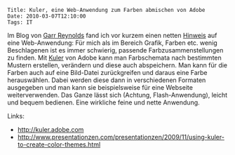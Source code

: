 	Title: Kuler, eine Web-Anwendung zum Farben abmischen von Adobe
	Date: 2010-03-07T12:10:00
	Tags: IT

Im Blog von [Garr Reynolds](http://www.presentationzen.com) fand ich vor
kurzem einen netten
[Hinweis](http://www.presentationzen.com/presentationzen/2009/11/using-kuler-to-create-color-themes.html)
auf eine Web-Anwendung: Für mich als im Bereich Grafik, Farben etc.
wenig Beschlagenen ist es immer schwierig, passende
Farbzusammenstellungen zu finden. Mit [Kuler](http://kuler.adobe.com/)
von Adobe kann man Farbschemata nach bestimmten Mustern erstellen,
verändern und diese auch abspeichern. Man kann für die Farben auch auf
eine Bild-Datei zurückgreifen und daraus eine Farbe herauswählen. Dabei
werden diese dann in verschiedenen Formaten ausgegeben und man kann sie
beispielsweise für eine Webseite weiterverwenden. Das Ganze lässt sich
(Achtung, Flash-Anwendung), leicht und bequem bedienen. Eine wirkliche
feine und nette Anwendung.

Links:

* <http://kuler.adobe.com>
* <http://www.presentationzen.com/presentationzen/2009/11/using-kuler-to-create-color-themes.html>


